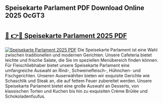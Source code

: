 ## Speisekarte Parlament PDF Download Online 2025 OcGT3

# <h2><a href="http://gce7vrh.nevu.top/?p=Speisekarte+Parlament">🔗 👉🔴 Speisekarte Parlament 2025 PDF</a></h2>

[![Speisekarte Parlament 2025 PDF](https://i.imgur.com/dBaPXMq.png)](http://gce7vrh.nevu.top/?p=Speisekarte+Parlament)
Die Speisekarte Parlament ist eine Wahl zwischen traditionellen und modernen Gerichten. Unsere Cafeteria bietet leichte und frische Salate, die Sie im speziellen Menübereich finden können. Für Fleischliebhaber bietet unsere Speisekarte Parlament eine umfangreiche Auswahl an Rind-, Schweinefleisch-, Hühnchen- und Fischgerichten. Unseren Auserwählten bieten wir exquisite Gerichte wie Schaschlik und Steak an, die auf fettem Feuer zubereitet werden. Unsere Speisekarte Parlament bietet eine große Auswahl an Desserts, von klassischen Torten und Kuchen bis hin zu exquisiten Crème Brûlée und Schokoladenfuufus.
